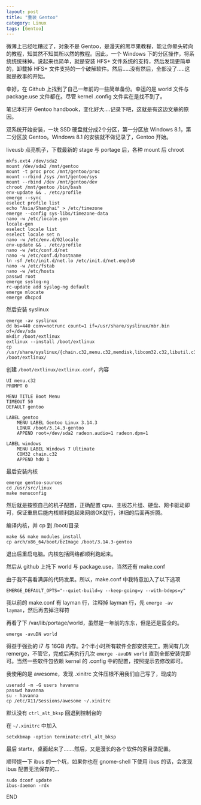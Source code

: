 ```yaml
---
layout: post
title: "重装 Gentoo"
category: Linux
tags: [Gentoo]
---
```


微薄上已经吐糟过了，对象不是 Gentoo，是漫天的黑苹果教程，能让你晕头转向的教程，知其然不知其所以然的教程。因此，一个 Windows 下的分区操作，将系统统统抹掉。说起来也简单，就是安装 HFS+ 文件系统的支持，然后发现更简单的，卸载掉 HFS+ 文件支持的一个破解软件。然后.....没有然后，全部没了.....这就是故事的开始。

幸好，在 Github 上找到了自己一年前的一些简单备份。幸运的是 world 文件与 package.use 文件都在。尽管 kernel .config 文件实在是找不到了。

笔记本打开 Gentoo handbook，变化好大....记录下吧，这就是有这边文章的原因。

<!-- more -->

双系统开始安装，一块 SSD 硬盘就分成2个分区，第一分区放 Windows 8.1，第二分区放 Gentoo。Windows 8.1 的安装就不做记录了，Gentoo 开始。

liveusb 点亮机子，下载最新的 stage 与 portage 后，各种 mount 后 chroot

```
mkfs.ext4 /dev/sda2
mount /dev/sda2 /mnt/gentoo
mount -t proc proc /mnt/gentoo/proc
mount --rbind /sys /mnt/gentoo/sys
mount --rbind /dev /mnt/gentoo/dev
chroot /mnt/gentoo /bin/bash
env-update && . /etc/profile
emerge --sync
eselect profile list
echo "Asia/Shanghai" > /etc/timezone
emerge --config sys-libs/timezone-data
nano -w /etc/locale.gen
locale-gen
eselect locale list
eselect locale set n
nano -w /etc/env.d/02locale
env-update && . /etc/profile
nano -w /etc/conf.d/net
nano -w /etc/conf.d/hostname
ln -sf /etc/init.d/net.lo /etc/init.d/net.enp3s0
nano -w /etc/fstab
nano -w /etc/hosts
passwd root
emerge syslog-ng
rc-update add syslog-ng default
emerge mlocate
emerge dhcpcd
```

然后安装 syslinux

    emerge -av syslinux
    dd bs=440 conv=notrunc count=1 if=/usr/share/syslinux/mbr.bin of=/dev/sda
    mkdir /boot/extlinux
    extlinux --install /boot/extlinux
    cp /usr/share/syslinux/{chain.c32,menu.c32,memdisk,libcom32.c32,libutil.c32} /boot/extlinux/

创建 `/boot/extlinux/extlinux.conf`，内容

```
UI menu.c32
PROMPT 0

MENU TITLE Boot Menu
TIMEOUT 50
DEFAULT gentoo

LABEL gentoo
    MENU LABEL Gentoo Linux 3.14.3
    LINUX /boot/3.14.3-gentoo
    APPEND root=/dev/sda2 radeon.audio=1 radeon.dpm=1

LABEL windows
    MENU LABEL Windows 7 Ultimate
    COM32 chain.c32
    APPEND hd0 1
```

最后安装内核

    emerge gentoo-sources
    cd /usr/src/linux
    make menuconfig

然后就是按照自己的机子配置，正确配置 cpu、主板芯片组、硬盘、网卡驱动即可，保证重启后能内核顺利跑起来网络OK就行，详细的后面再折腾。

编译内核，并 cp 到 /boot/目录

    make && make modules_install
    cp arch/x86_64/boot/bzImage /boot/3.14.3-gentoo

退出后重启电脑。内核包括网络都顺利跑起来。

然后从 github 上托下 world 与 package.use，当然还有 make.conf

由于我不喜看满屏的代码发呆。所以，make.conf 中我特意加入了以下选项

    EMERGE_DEFAULT_OPTS="--quiet-build=y --keep-going=y --with-bdeps=y"

我以前的 make.conf 有 layman 行，注释掉 layman 行，先 `emerge -av layman`，然后再去掉注释符

再看了下 /var/lib/portage/world，虽然是一年前的东东，但是还是蛮全的。

    emerge -avuDN world

得益于强劲的 i7 与 16GB 内存。2个半小时所有软件全部安装完工。期间有几次 remerge，不管它，完成后再执行几次 `emerge -avuDN world` 直到全部安装完即可。当然一些软件包依赖 kernel 的 .config 中的配置，按照提示去修改即可。

我使用的是 awesome，发现 .xinitrc 文件压根不用我们自己写了，现成的

    useradd -m -G users havanna
    passwd havanna
    su - havanna
    cp /etc/X11/Sessions/awesome ~/.xinitrc

默认没有 `ctrl_alt_bksp` 回退到控制台的

在 `~/.xinitrc` 中加入

    setxkbmap -option terminate:ctrl_alt_bksp

最后 startx，桌面起来了.......然后，又是漫长的各个软件的家目录配置。

顺带提一下 ibus 的一个坑，如果你也在 gnome-shell 下使用 ibus 的话，会发现 ibus 配置无法保存的...

    sudo dconf update
    ibus-daemon -rdx

END

